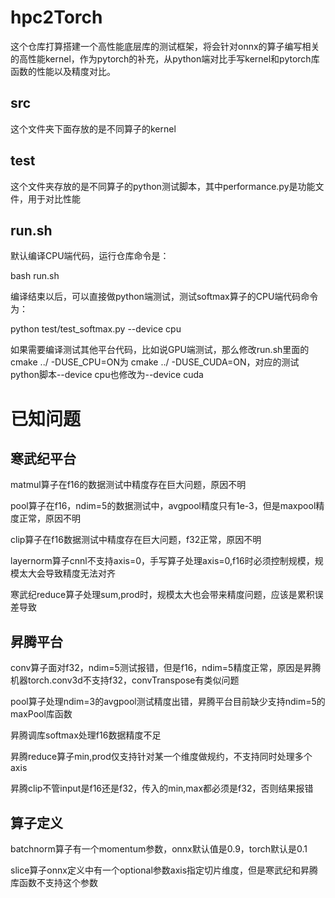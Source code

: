 # hpc2Torch
这个仓库打算搭建一个高性能底层库的测试框架，将会针对onnx的算子编写相关的高性能kernel，作为pytorch的补充，从python端对比手写kernel和pytorch库函数的性能以及精度对比。

## src
这个文件夹下面存放的是不同算子的kernel

## test
这个文件夹存放的是不同算子的python测试脚本，其中performance.py是功能文件，用于对比性能

## run.sh
默认编译CPU端代码，运行仓库命令是：

bash run.sh

编译结束以后，可以直接做python端测试，测试softmax算子的CPU端代码命令为：

python test/test_softmax.py --device cpu

如果需要编译测试其他平台代码，比如说GPU端测试，那么修改run.sh里面的cmake ../ -DUSE_CPU=ON为 cmake ../ -DUSE_CUDA=ON，对应的测试python脚本--device cpu也修改为--device cuda

# 已知问题

## 寒武纪平台
matmul算子在f16的数据测试中精度存在巨大问题，原因不明

pool算子在f16，ndim=5的数据测试中，avgpool精度只有1e-3，但是maxpool精度正常，原因不明

clip算子在f16数据测试中精度存在巨大问题，f32正常，原因不明

layernorm算子cnnl不支持axis=0，手写算子处理axis=0,f16时必须控制规模，规模太大会导致精度无法对齐

寒武纪reduce算子处理sum,prod时，规模太大也会带来精度问题，应该是累积误差导致

## 昇腾平台
conv算子面对f32，ndim=5测试报错，但是f16，ndim=5精度正常，原因是昇腾机器torch.conv3d不支持f32，convTranspose有类似问题

pool算子处理ndim=3的avgpool测试精度出错，昇腾平台目前缺少支持ndim=5的maxPool库函数

昇腾调库softmax处理f16数据精度不足

昇腾reduce算子min,prod仅支持针对某一个维度做规约，不支持同时处理多个axis

昇腾clip不管input是f16还是f32，传入的min,max都必须是f32，否则结果报错

## 算子定义
batchnorm算子有一个momentum参数，onnx默认值是0.9，torch默认是0.1

slice算子onnx定义中有一个optional参数axis指定切片维度，但是寒武纪和昇腾库函数不支持这个参数
